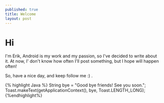 ```yaml
---
published: true
title: Welcome 
layout: post
---
```

<head>
<link rel="stylesheet" href="../../../css/bootstrap.min.css">
<link rel="stylesheet" href="../../../css/default.css">
</head>
<body>

<h1>Hi</h1>
<div class="container">
<p>
I'm Erik, Android is my work and my passion, so I've decided to write about it.
At now, I' don't know how often I'll post something, but I hope will happen often!

So, have a nice day, and keep follow me :) .
</p>
</div>

{% highlight Java %}
String bye = "Good bye friends! See you soon.";
Toast.makeText(getApplicationContext(), bye, Toast.LENGTH_LONG);
{%endhighlight%}

</body>